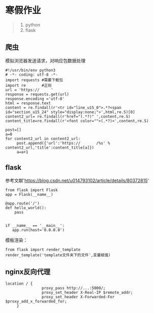 ﻿# 寒假作业
> 1. python
> 2. flask

## 爬虫
模拟浏览器发送请求，对响应包数据处理
```
#!/usr/bin/env python3
# -*- coding: utf-8 -*-
import requests #需要下载包
import re       #正则
url = 'https://     '
response = requests.get(url)
response.encoding ='utf-8'
html = response.text
content = re.findall(r'<tr id="line_u15_0">.*?<span id="section_u15_24" style="display:none;">',html,re.S)[0]
content2_url= re.findall(r'href="(.*?)" ',content,re.S)
content_title=re.findall(r'<font color="">(.*?)<',content,re.S)

post=[]
a=0
for content2_url in content2_url:
     post.append({'url':'https://       /%s' % content2_url,'title':content_title[a]})
     a=a+1
```
## flask
参考文献'https://blog.csdn.net/u014793102/article/details/80372815'
```
from flask import Flask
app = Flask(__name__)

@app.route('/')
def hello_world():
    pass


if __name__ == '__main__':
   app.run(host='0.0.0.0')
```
模板渲染：
```
from flask import render_template
render_template('template文件夹下的文件',变量赋值)
```
## nginx反向代理
```
location / {
                proxy_pass http://...:5000/;
                proxy_set_header X-Real-IP $remote_addr;
                proxy_set_header X-Forwarded-For $proxy_add_x_forwarded_for;
     }
```